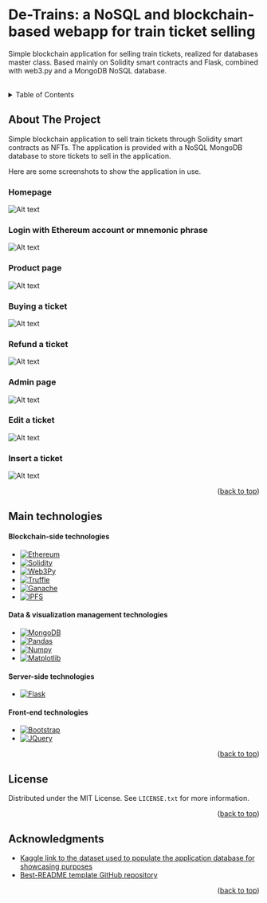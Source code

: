 # De-Trains: a NoSQL and blockchain-based webapp for train ticket selling 
<a name="readme-top">Simple blockchain application for selling train tickets, realized for databases master class. Based mainly on Solidity smart contracts and Flask, combined with web3.py and a MongoDB NoSQL database.</a>


<!-- PROJECT LOGO -->
<br />

<!-- TABLE OF CONTENTS -->
<details>
  <summary>Table of Contents</summary>
  <ol>
    <li>
        <a href="#about-the-project">About The Project</a>
        <ul>
            <li><a href="#homepage">Homepage</a></li>
            <li><a href="#Login with Ethereum account or mnemonic phrase">Login</a></li>
            <li><a href="#Product page">Products</a></li>
            <li><a href="#Buying a ticket">Buying a ticket</a></li>
            <li><a href="#refund a ticket">Refund</a></li>
            <li><a href="#Admin page">Admin page</a></li>
            <li><a href="#Edit a ticket">Edit a ticket</a></li>
            <li><a href="#Insert a ticket">Insert a ticket</a></li>
        </ul>
        </li>
    <li>
        <a href="#Main technologies">Main technologies</a>
        <ul>
            <li><a href="#Blockchain-side technologies">Blockchain-side</a></li>
            <li><a href="#Data & visualization management technologies">Data & visualization</a></li>
            <li><a href="#Server-side technologies">Server-side</a></li>
            <li><a href="#Front-end technologies">Front-end</a></li>
        </ul>
    </li>
    <li><a href="#license">License</a></li>
    <li><a href="#acknowledgments">Acknowledgments</a></li>
  </ol>
</details>



<!-- ABOUT THE PROJECT -->
## About The Project

Simple blockchain application to sell train tickets through Solidity smart contracts as NFTs.
The application is provided with a NoSQL MongoDB database to store tickets to sell in the application.

Here are some screenshots to show the application in use.

### Homepage

![Alt text](/readme-images/home_page.png?raw=true)

### Login with Ethereum account or mnemonic phrase

![Alt text](/readme-images/account.png?raw=true)

### Product page

![Alt text](/readme-images/products.png?raw=true)

### Buying a ticket

![Alt text](/readme-images/buy_popup.png?raw=true)

### Refund a ticket

![Alt text](/readme-images/refund_popup.png?raw=true)

### Admin page

![Alt text](/readme-images/admin_page.png?raw=true)

### Edit a ticket

![Alt text](/readme-images/update_ticket.png?raw=true)

### Insert a ticket

![Alt text](/readme-images/insert_ticket.png?raw=true)


<p align="right">(<a href="#readme-top">back to top</a>)</p>


## Main technologies

#### Blockchain-side technologies
* [![Ethereum]][Ethereum-url]
* [![Solidity]][Solidity-url]
* [![Web3Py]][Web3Py-url]
* [![Truffle]][Truffle-url]
* [![Ganache]][Ganache-url]
* [![IPFS]][IPFS-url]

#### Data & visualization management technologies
* [![MongoDB]][MongoDB-url]
* [![Pandas]][Pandas-url]
* [![Numpy]][Numpy-url]
* [![Matplotlib]][Matplotlib-url]


#### Server-side technologies
* [![Flask]][Flask-url]

#### Front-end technologies
* [![Bootstrap][Bootstrap.com]][Bootstrap-url]
* [![JQuery][JQuery.com]][JQuery-url]


<p align="right">(<a href="#readme-top">back to top</a>)</p>


<!-- LICENSE -->
## License

Distributed under the MIT License. See `LICENSE.txt` for more information.

<p align="right">(<a href="#readme-top">back to top</a>)</p>


<!-- ACKNOWLEDGMENTS -->
## Acknowledgments

* [Kaggle link to the dataset used to populate the application database for showcasing purposes](https://www.kaggle.com/datasets/thegurusteam/spanish-high-speed-rail-system-ticket-pricing/versions/2)
* [Best-README template GitHub repository](https://github.com/othneildrew/Best-README-Template)

<p align="right">(<a href="#readme-top">back to top</a>)</p>


<!-- MARKDOWN LINKS & IMAGES -->
<!-- https://www.markdownguide.org/basic-syntax/#reference-style-links -->
[contributors-shield]: https://img.shields.io/github/contributors/othneildrew/Best-README-Template.svg?style=for-the-badge
[contributors-url]: https://github.com/othneildrew/Best-README-Template/graphs/contributors
[forks-shield]: https://img.shields.io/github/forks/othneildrew/Best-README-Template.svg?style=for-the-badge
[forks-url]: https://github.com/othneildrew/Best-README-Template/network/members
[stars-shield]: https://img.shields.io/github/stars/othneildrew/Best-README-Template.svg?style=for-the-badge
[stars-url]: https://github.com/othneildrew/Best-README-Template/stargazers
[issues-shield]: https://img.shields.io/github/issues/othneildrew/Best-README-Template.svg?style=for-the-badge
[issues-url]: https://github.com/othneildrew/Best-README-Template/issues
[license-shield]: https://img.shields.io/github/license/othneildrew/Best-README-Template.svg?style=for-the-badge
[license-url]: https://github.com/othneildrew/Best-README-Template/blob/master/LICENSE.txt
[linkedin-shield]: https://img.shields.io/badge/-LinkedIn-black.svg?style=for-the-badge&logo=linkedin&colorB=555
[linkedin-url]: https://linkedin.com/in/othneildrew
[product-screenshot]: images/screenshot.png
[Next.js]: https://img.shields.io/badge/next.js-000000?style=for-the-badge&logo=nextdotjs&logoColor=white
[Next-url]: https://nextjs.org/
[React.js]: https://img.shields.io/badge/React-20232A?style=for-the-badge&logo=react&logoColor=61DAFB
[React-url]: https://reactjs.org/
[Vue.js]: https://img.shields.io/badge/Vue.js-35495E?style=for-the-badge&logo=vuedotjs&logoColor=4FC08D
[Vue-url]: https://vuejs.org/
[Angular.io]: https://img.shields.io/badge/Angular-DD0031?style=for-the-badge&logo=angular&logoColor=white
[Angular-url]: https://angular.io/
[Svelte.dev]: https://img.shields.io/badge/Svelte-4A4A55?style=for-the-badge&logo=svelte&logoColor=FF3E00
[Svelte-url]: https://svelte.dev/
[Laravel.com]: https://img.shields.io/badge/Laravel-FF2D20?style=for-the-badge&logo=laravel&logoColor=white
[Laravel-url]: https://laravel.com
[Bootstrap.com]: https://img.shields.io/badge/Bootstrap-563D7C?style=for-the-badge&logo=bootstrap&logoColor=white
[Bootstrap-url]: https://getbootstrap.com
[JQuery.com]: https://img.shields.io/badge/jQuery-0769AD?style=for-the-badge&logo=jquery&logoColor=white
[JQuery-url]: https://jquery.com
[Solidity]: https://img.shields.io/badge/solidity-gray?style=for-the-badge&logo=solidity
[Solidity-url]: https://soliditylang.org
[Web3Py]: https://img.shields.io/badge/Web3.py-yellow?style=for-the-badge&logo=Web3.js&logoColor=black
[Web3Py-url]: https://pypi.org/project/web3/
[MongoDB]: https://img.shields.io/badge/MongoDB-darkgreen?style=for-the-badge&logo=mongodb&logoWidth=15
[MongoDB-url]: https://www.mongodb.com/
[Pandas]: https://img.shields.io/badge/Pandas-red?style=for-the-badge&logo=pandas&logoWidth=15
[Pandas-url]: https://pandas.pydata.org/
[Truffle]: https://sendeyo.com/en/f74a818f91
[Truffle-url]: https://trufflesuite.com/
[Numpy]: https://img.shields.io/badge/Numpy-blue?style=for-the-badge&logo=numpy
[Numpy-url]: https://numpy.org/
[Flask]: https://img.shields.io/badge/Flask-darkred?style=for-the-badge&logo=flask
[Flask-url]: https://flask.palletsprojects.com/en/2.2.x/
[Ganache]: https://svgshare.com/getbyhash/sha1-D2OyBM9Hbx25+PrYlWLCCIG+DVI=
[Ganache-url]: https://flask.palletsprojects.com/en/2.2.x/
[IPFS]: https://img.shields.io/badge/IPFS-154c79?style=for-the-badge&logo=ipfs
[IPFS-url]: https://ipfs.tech/  
[Ethereum]: https://img.shields.io/badge/Ethereum-76b5c5?style=for-the-badge&logo=ethereum&logoColor=black
[Ethereum-url]: https://ethereum.org/en/
[Matplotlib]: https://svgshare.com/getbyhash/sha1-butKwlJFe1t9Hp65XLskfuEkG8w=
[Matplotlib-url]: https://matplotlib.org/
